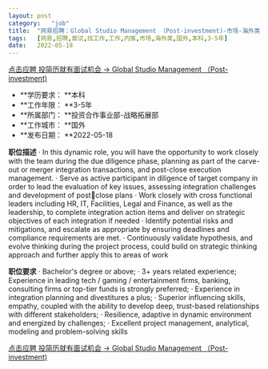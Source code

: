 ```yaml
---
layout:	post
category:	"job"
title:	"网易招聘：Global Studio Management （Post-investment)-市场-海外类-国外本科3-5年"
tags:	[网易,招聘,面试,找工作,工作,内推,市场,海外类,国外,本科,3-5年]
date:	2022-05-18
---
```


[点击应聘 投简历就有面试机会 -> Global Studio Management （Post-investment)](http://mobile.bole.netease.com/bole/boleDetail?id=39022&employeeId=346f03c3cda5f04c&key=all)



- **学历要求： **本科
- **工作年限： **3-5年
- **所属部门： **投资合作事业部-战略拓展部
- **工作城市： **国外
- **发布日期： **2022-05-18



**职位描述**
· In this dynamic role, you will have the opportunity to work closely with the team 
during the due diligence phase, planning as part of the carve-out or merger 
integration transactions, and post-close execution management. 
· Serve as active participant in diligence of target company in order to lead the 
evaluation of key issues, assessing integration challenges and development of postclose plans 
· Work closely with cross functional leaders including HR, IT, Facilities, Legal and 
Finance, as well as the leadership, to complete integration action items and deliver 
on strategic objectives of each integration if needed 
· Identify potential risks and mitigations, and escalate as appropriate by ensuring 
deadlines and compliance requirements are met. 
· Continuously validate hypothesis, and evolve thinking during the project process, 
could build on strategic thinking approach and further apply this to areas of work



**职位要求**
· Bachelor's degree or above; 
· 3+ years related experience; Experience in leading tech / gaming / entertainment 
firms, banking, consulting firms or top-tier funds is strongly preferred; 
· Experience in integration planning and divestitures a plus; 
· Superior influencing skills, empathy, coupled with the ability to develop deep, 
trust-based relationships with different stakeholders; 
· Resilience, adaptive in dynamic environment and energized by challenges; 
· Excellent project management, analytical, modeling and problem-solving skills



[点击应聘 投简历就有面试机会 -> Global Studio Management （Post-investment)](http://mobile.bole.netease.com/bole/boleDetail?id=39022&employeeId=346f03c3cda5f04c&key=all)